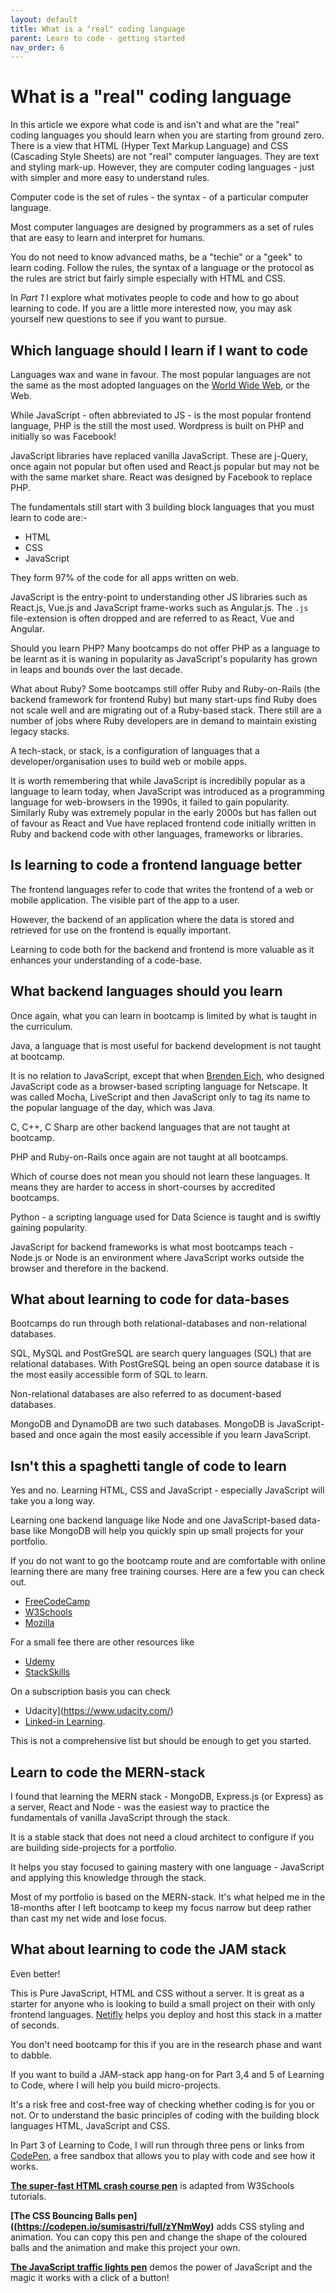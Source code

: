 ```yaml
---
layout: default
title: What is a "real" coding language
parent: Learn to code - getting started
nav_order: 6
---
```


# What is a "real" coding language

In this article we expore what code is and isn't and what are the "real" coding languages you should learn when you are starting from ground zero. There is a view that HTML (Hyper Text Markup Language) and CSS (Cascading Style Sheets) are not "real" computer languages. They are text and styling mark-up. However, they are computer coding languages - just with simpler and more easy to understand rules.

Computer code is the set of rules - the syntax - of a particular computer language.

Most computer languages are designed by programmers as a set of rules that are easy to learn and interpret for humans.

You do not need to know advanced maths, be a "techie" or a "geek" to learn coding. Follow the rules, the syntax of a language or the protocol as the rules are strict but fairly simple especially with HTML and CSS.

In _Part 1_ I explore what motivates people to code and how to go about learning to code. If you are a little more interested now, you may ask yourself new questions to see if you want to pursue.

## Which language should I learn if I want to code

Languages wax and wane in favour. The most popular languages are not the same as the most adopted languages on the [World Wide Web](https://en.wikipedia.org/wiki/World_Wide_Web), or the Web.

While JavaScript - often abbreviated to JS - is the most popular frontend language, PHP is the still the most used. Wordpress is built on PHP and initially so was Facebook!

JavaScript libraries have replaced vanilla JavaScript. These are j-Query, once again not popular but often used and React.js popular but may not be with the same market share. React was designed by Facebook to replace PHP.

The fundamentals still start with 3 building block languages that you must learn to code are:-

- HTML
- CSS
- JavaScript

They form 97% of the code for all apps written on web.

JavaScript is the entry-point to understanding other JS libraries such as React.js, Vue.js and JavaScript frame-works such as Angular.js. The `.js` file-extension is often dropped and are referred to as React, Vue and Angular.

Should you learn PHP? Many bootcamps do not offer PHP as a language to be learnt as it is waning in popularity as JavaScript's popularity has grown in leaps and bounds over the last decade.

What about Ruby? Some bootcamps still offer Ruby and Ruby-on-Rails (the backend framework for frontend Ruby) but many start-ups find Ruby does not scale well and are migrating out of a Ruby-based stack. There still are a number of jobs where Ruby developers are in demand to maintain existing legacy stacks.

A tech-stack, or stack, is a configuration of languages that a developer/organisation uses to build web or mobile apps.

It is worth remembering that while JavaScript is incredibily popular as a language to learn today, when JavaScript was introduced as a programming language for web-browsers in the 1990s, it failed to gain popularity. Similarly Ruby was extremely popular in the early 2000s but has fallen out of favour as React and Vue have replaced frontend code initially written in Ruby and backend code with other languages, frameworks or libraries.

## Is learning to code a frontend language better

The frontend languages refer to code that writes the frontend of a web or mobile application. The visible part of the app to a user.

However, the backend of an application where the data is stored and retrieved for use on the frontend is equally important.

Learning to code both for the backend and frontend is more valuable as it enhances your understanding of a code-base.

## What backend languages should you learn

Once again, what you can learn in bootcamp is limited by what is taught in the curriculum.

Java, a language that is most useful for backend development is not taught at bootcamp.

It is no relation to JavaScript, except that when [Brenden Eich](https://en.wikipedia.org/wiki/Brendan_Eich), who designed JavaScript code as a browser-based scripting language for Netscape. It was called Mocha, LiveScript and then JavaScript only to tag its name to the popular language of the day, which was Java.

C, C++, C Sharp are other backend languages that are not taught at bootcamp.

PHP and Ruby-on-Rails once again are not taught at all bootcamps.

Which of course does not mean you should not learn these languages. It means they are harder to access in short-courses by accredited bootcamps.

Python - a scripting language used for Data Science is taught and is swiftly gaining popularity.

JavaScript for backend frameworks is what most bootcamps teach - Node.js or Node is an environment where JavaScript works outside the browser and therefore in the backend.

## What about learning to code for data-bases

Bootcamps do run through both relational-databases and non-relational databases.

SQL, MySQL and PostGreSQL are search query languages (SQL) that are relational databases. With PostGreSQL being an open source database it is the most easily accessible form of SQL to learn.

Non-relational databases are also referred to as document-based databases.

MongoDB and DynamoDB are two such databases. MongoDB is JavaScript-based and once again the most easily accessible if you learn JavaScript.

## Isn't this a spaghetti tangle of code to learn

Yes and no. Learning HTML, CSS and JavaScript - especially JavaScript will take you a long way.

Learning one backend language like Node and one JavaScript-based data-base like MongoDB will help you quickly spin up small projects for your portfolio.

If you do not want to go the bootcamp route and are comfortable with online learning there are many free training courses. Here are a few you can check out.

- [FreeCodeCamp](https://www.freecodecamp.org/)
- [W3Schools](https://www.w3schools.com/html/)
- [ Mozilla](https://developer.mozilla.org/en-US/docs/Learn/CSS)

For a small fee there are other resources like

- [Udemy](https://www.udemy.com/)
- [StackSkills](https://stackskills.com/)

On a subscription basis you can check

- Udacity](https://www.udacity.com/)
- [Linked-in Learning](https://www.linkedin.com/learning/).

This is not a comprehensive list but should be enough to get you started.

## Learn to code the MERN-stack

I found that learning the MERN stack - MongoDB, Express.js (or Express) as a server, React and Node - was the easiest way to practice the fundamentals of vanilla JavaScript through the stack.

It is a stable stack that does not need a cloud architect to configure if you are building side-projects for a portfolio.

It helps you stay focused to gaining mastery with one language - JavaScript and applying this knowledge through the stack.

Most of my portfolio is based on the MERN-stack. It's what helped me in the 18-months after I left bootcamp to keep my focus narrow but deep rather than cast my net wide and lose focus.

## What about learning to code the JAM stack

Even better!

This is Pure JavaScript, HTML and CSS without a server. It is great as a starter for anyone who is looking to build a small project on their with only frontend languages. [Netifly](https://www.netlify.com/) helps you deploy and host this stack in a matter of seconds.

You don't need bootcamp for this if you are in the research phase and want to dabble.

If you want to build a JAM-stack app hang-on for Part 3,4 and 5 of Learning to Code, where I will help you build micro-projects.

It's a risk free and cost-free way of checking whether coding is for you or not. Or to understand the basic principles of coding with the building block languages HTML, JavaScript and CSS.

In Part 3 of Learning to Code, I will run through three pens or links from [CodePen](https://codepen.io/), a free sandbox that allows you to play with code and see how it works.

**[The super-fast HTML crash course pen](https://codepen.io/sumisastri/pen/yLgRpZN)** is adapted from W3Schools tutorials.

**[The CSS Bouncing Balls pen]((https://codepen.io/sumisastri/full/zYNmWoy)** adds CSS styling and animation. You can copy this pen and change the shape of the coloured balls and the animation and make this project your own.

**[The JavaScript traffic lights pen](https://codepen.io/sumisastri/full/zyzPZm)** demos the power of JavaScript and the magic it works with a click of a button!
